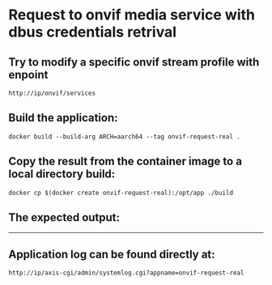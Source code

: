 # Request to onvif media service with dbus credentials retrival

## Try to modify a specific onvif stream profile with enpoint 

<pre><code>http://ip/onvif/services</code></pre>

## Build the application: 

<pre><code>docker build --build-arg ARCH=aarch64 --tag onvif-request-real .</code></pre>

## Copy the result from the container image to a local directory build:

<pre><code>docker cp $(docker create onvif-request-real):/opt/app ./build</code></pre>

## The expected output:

------


## Application log can be found directly at:

<pre><code>http://ip/axis-cgi/admin/systemlog.cgi?appname=onvif-request-real</code></pre>